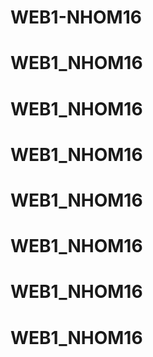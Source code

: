 # WEB1-NHOM16
# WEB1_NHOM16
# WEB1_NHOM16
# WEB1_NHOM16
# WEB1_NHOM16
# WEB1_NHOM16
# WEB1_NHOM16
# WEB1_NHOM16
